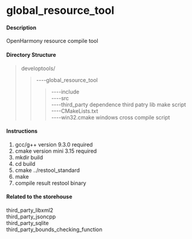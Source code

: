 # global_resource_tool

#### Description
OpenHarmony resource compile tool

#### Directory Structure
>developtools/   
>>----global_resource_tool
>>>----include  
>>>----src  
>>>----third_party dependence third patry lib make script  
>>>----CMakeLists.txt  
>>>----win32.cmake windows cross compile script

#### Instructions

1.  gcc/g++ version 9.3.0 required
2.  cmake version mini 3.15 required
3.  mkdir build
4.  cd build
5.  cmake ../restool_standard
6.  make
7.  compile result restool binary

####  Related to the storehouse

third_party_libxml2  
third_party_jsoncpp  
third_party_sqlite  
third_party_bounds_checking_function

